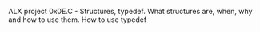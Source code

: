 ALX project 0x0E.C - Structures, typedef. 
What structures are, when, why and how to use them.
How to use typedef
